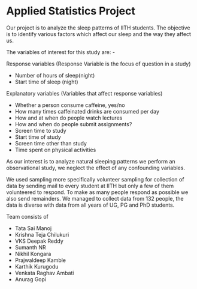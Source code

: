 # Applied Statistics Project

Our project is to analyze the sleep patterns of IITH students. The objective is to identify various factors which affect our sleep and the way they affect us.

The variables of interest for this study are: - 
 
Response variables (Response Variable is the focus of question in a study)
* Number of hours of sleep(night)
* Start time of sleep (night)

Explanatory variables (Variables that affect response variables)
* Whether a person consume caffeine, yes/no 
* How many times caffeinated drinks are consumed per day
* How and at when do people watch lectures 
* How and when do people submit assignments?
* Screen time to study
* Start time of study 
* Screen time other than study
* Time spent on physical activities
               
As our interest is to analyze natural sleeping patterns we perform an observational study, we neglect the effect of any confounding variables.

We used sampling more specifically volunteer sampling for collection of data by sending mail to every student at IITH but only a few of them volunteered to respond. To make as many people respond as possible we also send remainders. We managed to collect data from 132 people, the data is diverse with data from all years of UG, PG and PhD students.

Team consists of 
* Tata Sai Manoj
* Krishna Teja Chilukuri 
* VKS Deepak Reddy 
* Sumanth NR
* Nikhil Kongara
* Prajwaldeep Kamble
* Karthik Kurugodu
* Venkata Raghav Ambati
* Anurag Gopi
